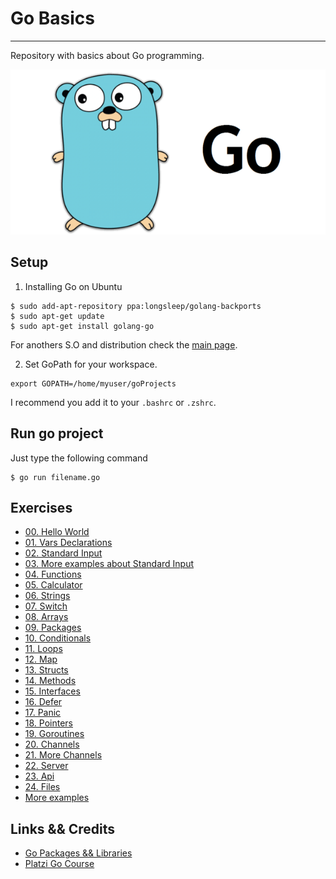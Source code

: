 # Go Basics
---
Repository with basics about Go programming.

![Go Logo](go.png)

## Setup

1. Installing Go on Ubuntu
```shell
$ sudo add-apt-repository ppa:longsleep/golang-backports
$ sudo apt-get update
$ sudo apt-get install golang-go
```

For anothers S.O and distribution check the [main page](https://golang.org/).

2. Set GoPath for your workspace.
```shell
export GOPATH=/home/myuser/goProjects
```

I recommend you add it to your `.bashrc` or `.zshrc`.

## Run go project

Just type the following command
```shell
$ go run filename.go
```

## Exercises

- [00. Hello World](goexercises/00.helloworld.go)
- [01. Vars Declarations](goexercises/01.varsdeclarations.go)
- [02. Standard Input](goexercises/02.standardinput.go)
- [03. More examples about Standard Input](goexercises/03.standardinput.func.go)
- [04. Functions](goexercises/04.functions.go)
- [05. Calculator](goexercises/05.calculator.go)
- [06. Strings](goexercises/06.strings.go)
- [07. Switch](goexercises/07.switch.go)
- [08. Arrays](goexercises/08.arrays.go)
- [09. Packages](goexercises/09.packages.go)
- [10. Conditionals](goexercises/10.conditionals.go)
- [11. Loops](goexercises/11.loops.go)
- [12. Map](goexercises/12.map.go)
- [13. Structs](goexercises/13.structs.go)
- [14. Methods](goexercises/14.methods.go)
- [15. Interfaces](goexercises/15.interfaces.go)
- [16. Defer](goexercises/16.defer.go)
- [17. Panic](goexercises/17.panic.go)
- [18. Pointers](goexercises/18.pointers.go)
- [19. Goroutines](goexercises/19.goroutines.go)
- [20. Channels](goexercises/20.channels.go)
- [21. More Channels](goexercises/21.morechannels.go)
- [22. Server](goexercises/22.server.go)
- [23. Api](goexercises/23.api.go)
- [24. Files](goexercises/24.files.go)
- [More examples](goexercises/main.go)



Links && Credits
---

- [Go Packages && Libraries](https://golang.org/pkg/)
- [Platzi Go Course](https://platzi.com/clases/go-basico/)

